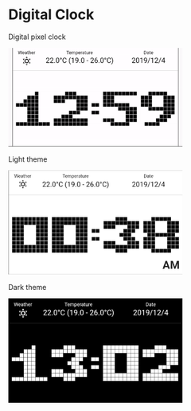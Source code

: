 # Digital Clock

Digital pixel clock

<img src='pixel.gif' width='350'>

Light theme

<img src='pixel_light.png' width='350'>

Dark theme

<img src='pixel_dark.png' width='350'>
